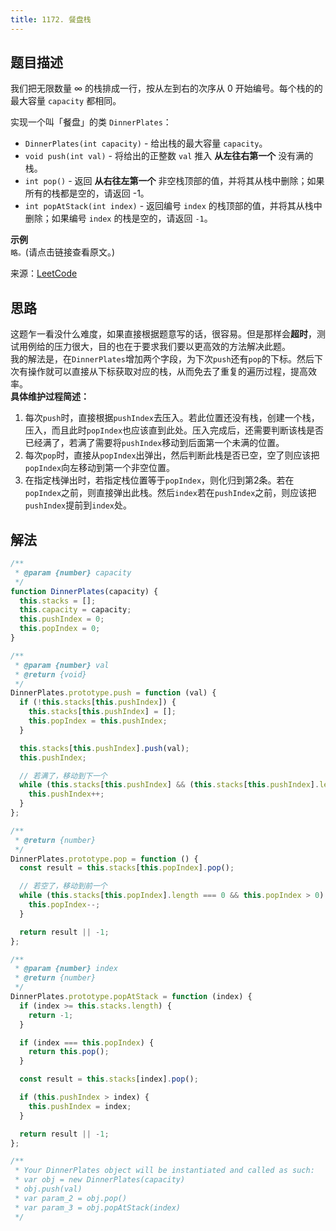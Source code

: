 ```yaml
---
title: 1172. 餐盘栈
---
```


## 题目描述
我们把无限数量 ∞ 的栈排成一行，按从左到右的次序从 0 开始编号。每个栈的的最大容量 `capacity` 都相同。

实现一个叫「餐盘」的类 `DinnerPlates`：

+ `DinnerPlates(int capacity)` - 给出栈的最大容量 `capacity`。
+ `void push(int val)` - 将给出的正整数 `val` 推入 **从左往右第一个** 没有满的栈。
+ `int pop()` - 返回 **从右往左第一个** 非空栈顶部的值，并将其从栈中删除；如果所有的栈都是空的，请返回 -1。
+ `int popAtStack(int index)` - 返回编号 `index` 的栈顶部的值，并将其从栈中删除；如果编号 `index` 的栈是空的，请返回 `-1`。

**示例**  
`略。`(请点击链接查看原文。)

来源：[LeetCode](https://leetcode-cn.com/problems/dinner-plate-stacks)

## 思路
这题乍一看没什么难度，如果直接根据题意写的话，很容易。但是那样会**超时**，测试用例给的压力很大，目的也在于要求我们要以更高效的方法解决此题。  
我的解法是，在`DinnerPlates`增加两个字段，为下次`push`还有`pop`的下标。然后下次有操作就可以直接从下标获取对应的栈，从而免去了重复的遍历过程，提高效率。  
**具体维护过程简述：**  
1. 每次`push`时，直接根据`pushIndex`去压入。若此位置还没有栈，创建一个栈，压入，而且此时`popIndex`也应该直到此处。压入完成后，还需要判断该栈是否已经满了，若满了需要将`pushIndex`移动到后面第一个未满的位置。
2. 每次`pop`时，直接从`popIndex`出弹出，然后判断此栈是否已空，空了则应该把`popIndex`向左移动到第一个非空位置。
3. 在指定栈弹出时，若指定栈位置等于`popIndex`，则化归到第2条。若在`popIndex`之前，则直接弹出此栈。然后`index`若在`pushIndex`之前，则应该把`pushIndex`提前到`index`处。

## 解法
```js
/**
 * @param {number} capacity
 */
function DinnerPlates(capacity) {
  this.stacks = [];
  this.capacity = capacity;
  this.pushIndex = 0;
  this.popIndex = 0;
}

/**
 * @param {number} val
 * @return {void}
 */
DinnerPlates.prototype.push = function (val) {
  if (!this.stacks[this.pushIndex]) {
    this.stacks[this.pushIndex] = [];
    this.popIndex = this.pushIndex;
  }

  this.stacks[this.pushIndex].push(val);
  this.pushIndex;

  // 若满了，移动到下一个
  while (this.stacks[this.pushIndex] && (this.stacks[this.pushIndex].length === this.capacity)) {
    this.pushIndex++;
  }
};

/**
 * @return {number}
 */
DinnerPlates.prototype.pop = function () {
  const result = this.stacks[this.popIndex].pop();

  // 若空了，移动到前一个
  while (this.stacks[this.popIndex].length === 0 && this.popIndex > 0) {
    this.popIndex--;
  }

  return result || -1;
};

/**
 * @param {number} index
 * @return {number}
 */
DinnerPlates.prototype.popAtStack = function (index) {
  if (index >= this.stacks.length) {
    return -1;
  }

  if (index === this.popIndex) {
    return this.pop();
  }

  const result = this.stacks[index].pop();

  if (this.pushIndex > index) {
    this.pushIndex = index;
  }

  return result || -1;
};

/**
 * Your DinnerPlates object will be instantiated and called as such:
 * var obj = new DinnerPlates(capacity)
 * obj.push(val)
 * var param_2 = obj.pop()
 * var param_3 = obj.popAtStack(index)
 */
```

